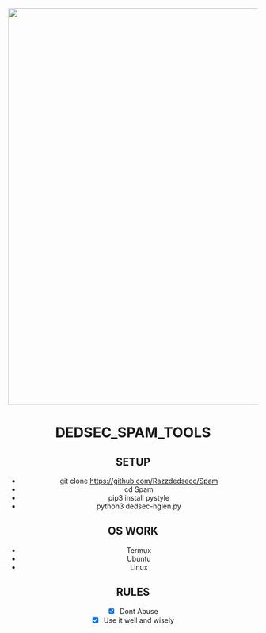 
<div align="center">
<img src="https://gatefy.com/wp-content/uploads/2021/02/how-to-identify-spam.jpg", width="800", height="800">

# DEDSEC_SPAM_TOOLS

## SETUP
* git clone https://github.com/Razzdedsecc/Spam
* cd Spam
* pip3 install pystyle
* python3 dedsec-nglen.py

## OS WORK
* Termux
* Ubuntu
* Linux

## RULES
- [x] Dont Abuse
- [x] Use it well and wisely 
